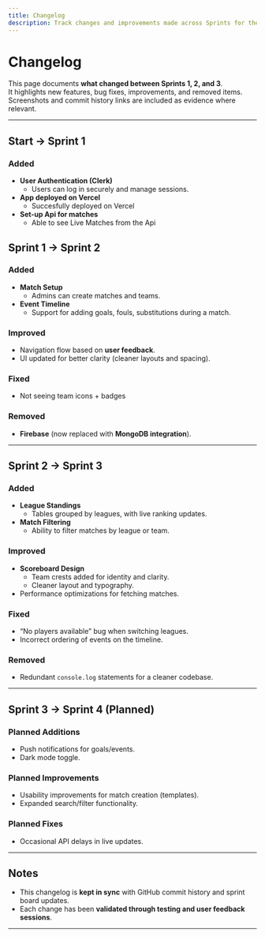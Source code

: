 ```yaml
---
title: Changelog
description: Track changes and improvements made across Sprints for the Sports Live project.
---
```


#  Changelog

This page documents **what changed between Sprints 1, 2, and 3**.  
It highlights new features, bug fixes, improvements, and removed items.  
Screenshots and commit history links are included as evidence where relevant.

---

## Start → Sprint 1

###  Added
- **User Authentication (Clerk)**
  - Users can log in securely and manage sessions.
- **App deployed on Vercel**
  - Succesfully deployed on Vercel
- **Set-up Api for matches**
  - Able to see Live Matches from the Api


## Sprint 1 → Sprint 2

###  Added
- **Match Setup**
  - Admins can create matches and teams.
- **Event Timeline**
  - Support for adding goals, fouls, substitutions during a match.

### Improved
- Navigation flow based on **user feedback**.
- UI updated for better clarity (cleaner layouts and spacing).

###  Fixed
- Not seeing team icons + badges

###  Removed
- **Firebase** (now replaced with **MongoDB integration**).


---

## Sprint 2 → Sprint 3

### Added
- **League Standings**
  - Tables grouped by leagues, with live ranking updates.
- **Match Filtering**
  - Ability to filter matches by league or team.

###  Improved
- **Scoreboard Design**
  - Team crests added for identity and clarity.
  - Cleaner layout and typography.
- Performance optimizations for fetching matches.

###  Fixed
- “No players available” bug when switching leagues.
- Incorrect ordering of events on the timeline.

###  Removed
- Redundant `console.log` statements for a cleaner codebase.


---

## Sprint 3 → Sprint 4 (Planned)

###  Planned Additions
- Push notifications for goals/events.
- Dark mode toggle.

###  Planned Improvements
- Usability improvements for match creation (templates).
- Expanded search/filter functionality.

###  Planned Fixes
- Occasional API delays in live updates.



---

##  Notes
- This changelog is **kept in sync** with GitHub commit history and sprint board updates.  
- Each change has been **validated through testing and user feedback sessions**.  

---


